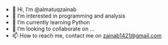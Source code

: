 - 👋 Hi, I’m @almatuqzainab
- 👀 I’m interested in programming and analysis 
- 🌱 I’m currently learning Python 
- 💞️ I’m looking to collaborate on ...
- 📫 How to reach me, contact me on zainab1421@gmail.com

<!---
almatuqzainab/almatuqzainab is a ✨ special ✨ repository because its `README.md` (this file) appears on your GitHub profile.
You can click the Preview link to take a look at your changes.
--->
